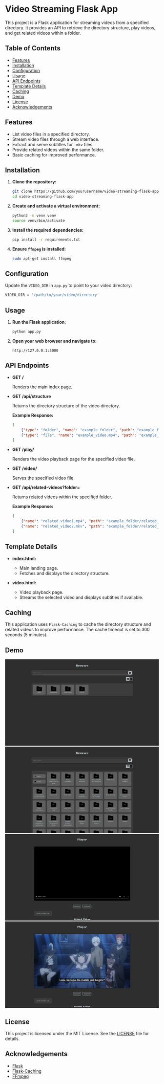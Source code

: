 # Video Streaming Flask App

This project is a Flask application for streaming videos from a specified directory. It provides an API to retrieve the directory structure, play videos, and get related videos within a folder.

## Table of Contents

- [Features](#features)
- [Installation](#installation)
- [Configuration](#configuration)
- [Usage](#usage)
- [API Endpoints](#api-endpoints)
- [Template Details](#template-details)
- [Caching](#caching)
- [Demo](#demo)
- [License](#license)
- [Acknowledgements](#acknowledgements)

## Features

- List video files in a specified directory.
- Stream video files through a web interface.
- Extract and serve subtitles for `.mkv` files.
- Provide related videos within the same folder.
- Basic caching for improved performance.

## Installation

1. **Clone the repository:**

    ```bash
    git clone https://github.com/yourusername/video-streaming-flask-app.git
    cd video-streaming-flask-app
    ```

2. **Create and activate a virtual environment:**

    ```bash
    python3 -m venv venv
    source venv/bin/activate
    ```

3. **Install the required dependencies:**

    ```bash
    pip install -r requirements.txt
    ```

4. **Ensure `ffmpeg` is installed:**

    ```bash
    sudo apt-get install ffmpeg
    ```

## Configuration

Update the `VIDEO_DIR` in `app.py` to point to your video directory:

```python
VIDEO_DIR = '/path/to/your/video/directory'
```

## Usage

1. **Run the Flask application:**

    ```bash
    python app.py
    ```

2. **Open your web browser and navigate to:**

    ```
    http://127.0.0.1:5000
    ```

## API Endpoints

- **GET /**

    Renders the main index page.

- **GET /api/structure**

    Returns the directory structure of the video directory.

    **Example Response:**
    ```json
    [
        {"type": "folder", "name": "example_folder", "path": "example_folder"},
        {"type": "file", "name": "example_video.mp4", "path": "example_folder/example_video.mp4"}
    ]
    ```

- **GET /play/<filename>**

    Renders the video playback page for the specified video file.

- **GET /video/<filename>**

    Serves the specified video file.

- **GET /api/related-videos?folder=<folder>**

    Returns related videos within the specified folder.

    **Example Response:**
    ```json
    [
        {"name": "related_video1.mp4", "path": "example_folder/related_video1.mp4"},
        {"name": "related_video2.mkv", "path": "example_folder/related_video2.mkv"}
    ]
    ```

## Template Details

- **index.html:**
  - Main landing page.
  - Fetches and displays the directory structure.

- **video.html:**
  - Video playback page.
  - Streams the selected video and displays subtitles if available.

## Caching

This application uses `Flask-Caching` to cache the directory structure and related videos to improve performance. The cache timeout is set to 300 seconds (5 minutes).

## Demo

![demo 1](demo/1.png)
![demo 2](demo/2.png)
![demo 3](demo/3.png)
![demo 4](demo/4.png)

## License

This project is licensed under the MIT License. See the [LICENSE](LICENSE) file for details.

## Acknowledgements

- [Flask](https://flask.palletsprojects.com/)
- [Flask-Caching](https://flask-caching.readthedocs.io/)
- [FFmpeg](https://ffmpeg.org/)
